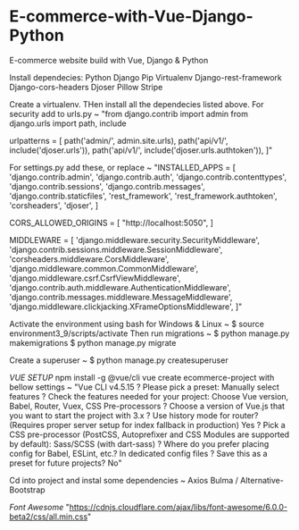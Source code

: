 # E-commerce-with-Vue-Django-Python

E-commerce website build with Vue, Django &amp; Python

Install dependecies:
Python
Django
Pip
Virtualenv
Django-rest-framework
Django-cors-headers
Djoser
Pillow
Stripe

Create a virtualenv. THen install all the dependecies listed above.
For security add to urls.py ~
"from django.contrib import admin
from django.urls import path, include

urlpatterns = [
path('admin/', admin.site.urls),
path('api/v1/', include('djoser.urls')),
path('api/v1/', include('djoser.urls.authtoken')),
]"

For settings.py add these, or replace ~
"INSTALLED_APPS = [
'django.contrib.admin',
'django.contrib.auth',
'django.contrib.contenttypes',
'django.contrib.sessions',
'django.contrib.messages',
'django.contrib.staticfiles',
'rest_framework',
'rest_framework.authtoken',
'corsheaders',
'djoser',
]

CORS_ALLOWED_ORIGINS = [
"http://localhost:5050",
]

MIDDLEWARE = [
'django.middleware.security.SecurityMiddleware',
'django.contrib.sessions.middleware.SessionMiddleware',
'corsheaders.middleware.CorsMiddleware',
'django.middleware.common.CommonMiddleware',
'django.middleware.csrf.CsrfViewMiddleware',
'django.contrib.auth.middleware.AuthenticationMiddleware',
'django.contrib.messages.middleware.MessageMiddleware',
'django.middleware.clickjacking.XFrameOptionsMiddleware',
]"

Activate the environment using bash for Windows & Linux ~
$ source environment3_9/scripts/activate
Then run migrations ~
$ python manage.py makemigrations
$ python manage.py migrate

Create a superuser ~
$ python manage.py createsuperuser

_VUE SETUP_
npm install -g @vue/cli
vue create ecommerce-project with bellow settings ~
"Vue CLI v4.5.15
? Please pick a preset: Manually select features
? Check the features needed for your project: Choose Vue version, Babel, Router, Vuex, CSS Pre-processors
? Choose a version of Vue.js that you want to start the project with 3.x
? Use history mode for router? (Requires proper server setup for index fallback in production) Yes
? Pick a CSS pre-processor (PostCSS, Autoprefixer and CSS Modules are supported by default): Sass/SCSS (with dart-sass)
? Where do you prefer placing config for Babel, ESLint, etc.? In dedicated config files
? Save this as a preset for future projects? No"

Cd into project and instal some dependencies ~
Axios
Bulma / Alternative-Bootstrap

_Font Awesome_
"https://cdnjs.cloudflare.com/ajax/libs/font-awesome/6.0.0-beta2/css/all.min.css"

